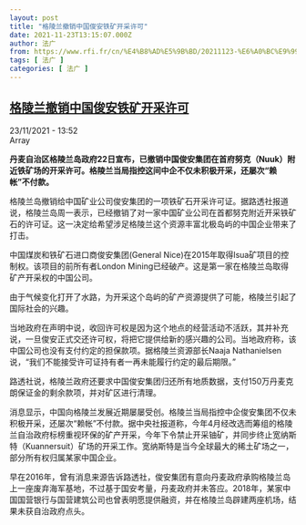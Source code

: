 ```yaml
---
layout: post
title: "格陵兰撤销中国俊安铁矿开采许可"
date: 2021-11-23T13:15:07.000Z
author: 法广
from: https://www.rfi.fr/cn/%E4%B8%AD%E5%9B%BD/20211123-%E6%A0%BC%E9%99%B5%E5%85%B0%E6%92%A4%E9%94%80%E4%B8%AD%E5%9B%BD%E4%BF%8A%E5%AE%89%E9%93%81%E7%9F%BF%E5%BC%80%E9%87%87%E8%AE%B8%E5%8F%AF
tags: [ 法广 ]
categories: [ 法广 ]
---
```

<!--1637673307000-->
[格陵兰撤销中国俊安铁矿开采许可](https://www.rfi.fr/cn/%E4%B8%AD%E5%9B%BD/20211123-%E6%A0%BC%E9%99%B5%E5%85%B0%E6%92%A4%E9%94%80%E4%B8%AD%E5%9B%BD%E4%BF%8A%E5%AE%89%E9%93%81%E7%9F%BF%E5%BC%80%E9%87%87%E8%AE%B8%E5%8F%AF)
------

<div>
<div>23/11/2021 - 13:52</div>Array<p><strong>                    丹麦自治区格陵兰岛政府22日宣布，已撤销中国俊安集团在首府努克（Nuuk）附近铁矿场的开采许可。格陵兰当局指控这间中企不仅未积极开采，还屡次“赖帐”不付款。                </strong></p><div >                    <p>格陵兰岛撤销给中国矿业公司俊安集团的一项铁矿石开采许可证。据路透社报道说，格陵兰岛周一表示，已经撤销了对一家中国矿业公司在首都努克附近开采铁矿石的许可证。这一决定给希望涉足格陵兰这个资源丰富北极岛屿的中国企业带来了打击。</p><p>中国煤炭和铁矿石进口商俊安集团(General Nice)在2015年取得Isua矿项目的控制权。该项目的前所有者London Mining已经破产。这是第一家在格陵兰岛取得矿产开采权的中国公司。</p><p>由于气候变化打开了水路，为开采这个岛屿的矿产资源提供了可能，格陵兰引起了国际社会的兴趣。</p><p>当地政府在声明中说，收回许可权是因为这个地点的经营活动不活跃，其并补充说，一旦俊安正式交还许可权，将把它提供给新的感兴趣的公司。当地政府称，该中国公司也没有支付约定的担保款项。据格陵兰资源部长Naaja Nathanielsen说，“我们不能接受许可证持有者一再未能履行约定的最后期限。”</p><p>路透社说，格陵兰政府还要求中国俊安集团归还所有地质数据，支付150万丹麦克朗保证金的剩余款项，并对矿区进行清理。</p><p>消息显示，中国向格陵兰发展近期屡屡受创。格陵兰当局指控中企俊安集团不仅未积极开采，还屡次“赖帐”不付款。据中央社报道称，今年4月经改选而筹组的格陵兰自治政府标榜重视环保的矿产开采，今年下令禁止开采铀矿，并同步终止宽纳斯特（Kuannersuit）矿场的开采工作。宽纳斯特是当今全球最大的稀土矿场之一，部分所有权归属某家中国企业。</p><p>早在2016年，曾有消息来源告诉路透社，俊安集团有意向丹麦政府承购格陵兰岛上一座废弃海军基地，不过基于国安考量，丹麦政府并未答应。2018年，某家中国国营银行与国营建筑公司也曾表明愿提供融资，并在格陵兰岛辟建两座机场，结果未获自治政府点头。</p>                                            <div data-selfpromo-newsletter>    </div>    <div data-selfpromo-app>    </div>                </div>
</div>
